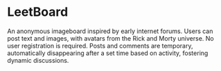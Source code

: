 # LeetBoard
 An anonymous imageboard inspired by early internet forums. Users can post text and images, with avatars from the Rick and Morty universe. No user registration is required. Posts and comments are temporary, automatically disappearing after a set time based on activity, fostering dynamic discussions.

